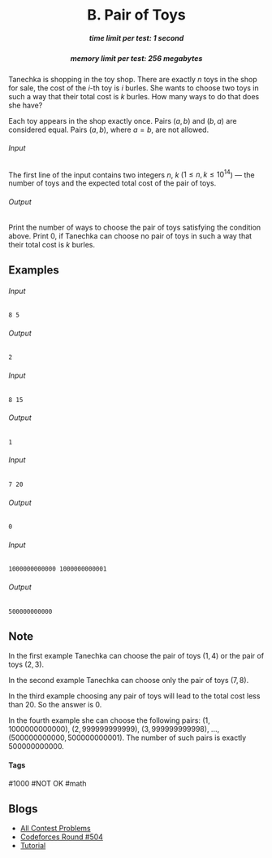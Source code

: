<h1 style='text-align: center;'> B. Pair of Toys</h1>

<h5 style='text-align: center;'>time limit per test: 1 second</h5>
<h5 style='text-align: center;'>memory limit per test: 256 megabytes</h5>

Tanechka is shopping in the toy shop. There are exactly $n$ toys in the shop for sale, the cost of the $i$-th toy is $i$ burles. She wants to choose two toys in such a way that their total cost is $k$ burles. How many ways to do that does she have?

Each toy appears in the shop exactly once. Pairs $(a, b)$ and $(b, a)$ are considered equal. Pairs $(a, b)$, where $a=b$, are not allowed.

###### Input

The first line of the input contains two integers $n$, $k$ ($1 \le n, k \le 10^{14}$) — the number of toys and the expected total cost of the pair of toys.

###### Output

Print the number of ways to choose the pair of toys satisfying the condition above. Print 0, if Tanechka can choose no pair of toys in such a way that their total cost is $k$ burles.

## Examples

###### Input


```text
8 5  

```
###### Output


```text
2  

```
###### Input


```text
8 15  

```
###### Output


```text
1  

```
###### Input


```text
7 20  

```
###### Output


```text
0  

```
###### Input


```text
1000000000000 1000000000001  

```
###### Output


```text
500000000000  

```
## Note

In the first example Tanechka can choose the pair of toys ($1, 4$) or the pair of toys ($2, 3$).

In the second example Tanechka can choose only the pair of toys ($7, 8$).

In the third example choosing any pair of toys will lead to the total cost less than $20$. So the answer is 0.

In the fourth example she can choose the following pairs: $(1, 1000000000000)$, $(2, 999999999999)$, $(3, 999999999998)$, ..., $(500000000000, 500000000001)$. The number of such pairs is exactly $500000000000$.



#### Tags 

#1000 #NOT OK #math 

## Blogs
- [All Contest Problems](../Codeforces_Round_504_(rated,_Div._1_+_Div._2,_based_on_VK_Cup_2018_Final).md)
- [Codeforces Round #504](../blogs/Codeforces_Round_504.md)
- [Tutorial](../blogs/Tutorial.md)
